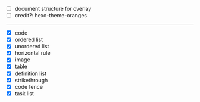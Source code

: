 - [ ] document structure for overlay
- [ ] credit?: hexo-theme-oranges

---

- [X] code
- [X] ordered list
- [X] unordered list
- [X] horizontal rule
- [X] image
- [X] table
- [X] definition list
- [X] strikethrough
- [X] code fence
- [X] task list
